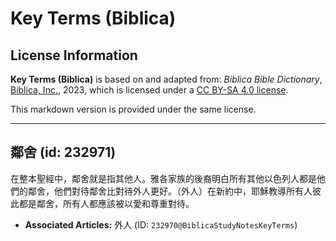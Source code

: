 # Key Terms (Biblica)

## License Information

**Key Terms (Biblica)** is based on and adapted from: _Biblica Bible Dictionary_, [Biblica, Inc.](https://www.biblica.com/), 2023, which is licensed under a [CC BY-SA 4.0 license](https://creativecommons.org/licenses/by-sa/4.0/legalcode.en).

This markdown version is provided under the same license.



--------------------------------

## 鄰舍 (id: 232971)

在整本聖經中，鄰舍就是指其他人。雅各家族的後裔明白所有其他以色列人都是他們的鄰舍，他們對待鄰舍比對待外人更好。（外人）在新約中，耶穌教導所有人彼此都是鄰舍，所有人都應該被以愛和尊重對待。

* **Associated Articles:** 外人 (ID: `232970@BiblicaStudyNotesKeyTerms`)

